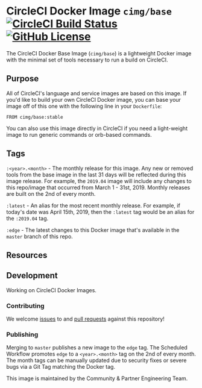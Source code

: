 # CircleCI Docker Image `cimg/base` [![CircleCI Build Status](https://circleci.com/gh/cci-images/base.svg?style=shield "CircleCI Build Status")](https://circleci.com/gh/cci-imagess/base) [![GitHub License](https://img.shields.io/badge/license-MIT-lightgrey.svg)](https://raw.githubusercontent.com/cci-images/base/master/LICENSE)

The CircleCI Docker Base Image (`cimg/base`) is a lightweight Docker image with the minimal set of tools necessary to run a build on CircleCI.


## Purpose

All of CircleCI's language and service images are based on this image.
If you'd like to build your own CircleCI Docker image, you can base your image off of this one with the following line in your `Dockerfile`:

```
FROM cimg/base:stable
```

You can also use this image directly in CircleCI if you need a light-weight image to run generic commands or orb-based commands.


## Tags

`:<year>.<month>` - The monthly release for this image.
Any new or removed tools from the base image in the last 31 days will be reflected during this image release.
For example, the `2019.04` image will include any changes to this repo/image that occurred from March 1 - 31st, 2019.
Monthly releases are built on the 2nd of every month.

`:latest` - An alias for the most recent monthly release.
For example, if today's date was April 15th, 2019, then the `:latest` tag would be an alias for the `:2019.04` tag.

`:edge` - The latest changes to this Docker image that's available in the `master` branch of this repo.


## Resources

[CircleCI Docker Image Docs]: https://circleci.com/docs/2.0/circleci-images/#section=configuration
[Docker Docs]: https://docs.docker.com/engine/docker-overview/

## Development

Working on CircleCI Docker Images.

### Contributing
We welcome [issues](https://github.com/cci-images/base/issues) to and [pull requests](https://github.com/cci-images/base/pulls) against this repository!

### Publishing
Merging to `master` publishes a new image to the `edge` tag.
The Scheduled Workflow promotes `edge` to a `<year>.<month>` tag on the 2nd of every month.
The month tags can be manually updated due to security fixes or severe bugs via a Git Tag matching the Docker tag.


This image is maintained by the Community & Partner Engineering Team.
